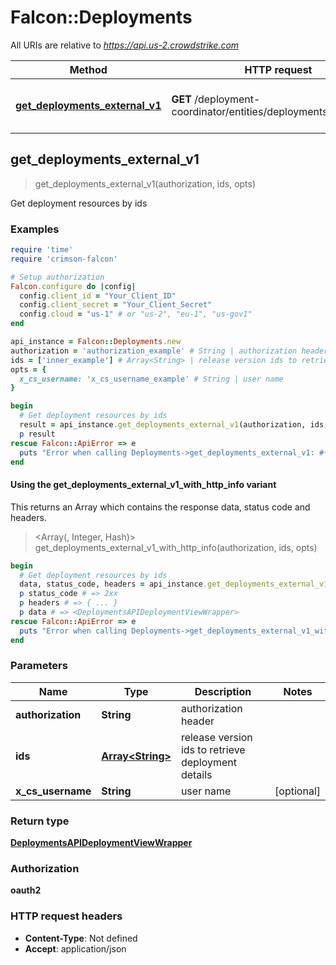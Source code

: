 # Falcon::Deployments

All URIs are relative to *https://api.us-2.crowdstrike.com*

| Method | HTTP request | Description |
| ------ | ------------ | ----------- |
| [**get_deployments_external_v1**](Deployments.md#get_deployments_external_v1) | **GET** /deployment-coordinator/entities/deployments/external/v1 | Get deployment resources by ids |


## get_deployments_external_v1

> <DeploymentsAPIDeploymentViewWrapper> get_deployments_external_v1(authorization, ids, opts)

Get deployment resources by ids

### Examples

```ruby
require 'time'
require 'crimson-falcon'

# Setup authorization
Falcon.configure do |config|
  config.client_id = "Your_Client_ID"
  config.client_secret = "Your_Client_Secret"
  config.cloud = "us-1" # or "us-2", "eu-1", "us-gov1"
end

api_instance = Falcon::Deployments.new
authorization = 'authorization_example' # String | authorization header
ids = ['inner_example'] # Array<String> | release version ids to retrieve deployment details
opts = {
  x_cs_username: 'x_cs_username_example' # String | user name
}

begin
  # Get deployment resources by ids
  result = api_instance.get_deployments_external_v1(authorization, ids, opts)
  p result
rescue Falcon::ApiError => e
  puts "Error when calling Deployments->get_deployments_external_v1: #{e}"
end
```

#### Using the get_deployments_external_v1_with_http_info variant

This returns an Array which contains the response data, status code and headers.

> <Array(<DeploymentsAPIDeploymentViewWrapper>, Integer, Hash)> get_deployments_external_v1_with_http_info(authorization, ids, opts)

```ruby
begin
  # Get deployment resources by ids
  data, status_code, headers = api_instance.get_deployments_external_v1_with_http_info(authorization, ids, opts)
  p status_code # => 2xx
  p headers # => { ... }
  p data # => <DeploymentsAPIDeploymentViewWrapper>
rescue Falcon::ApiError => e
  puts "Error when calling Deployments->get_deployments_external_v1_with_http_info: #{e}"
end
```

### Parameters

| Name | Type | Description | Notes |
| ---- | ---- | ----------- | ----- |
| **authorization** | **String** | authorization header |  |
| **ids** | [**Array&lt;String&gt;**](String.md) | release version ids to retrieve deployment details |  |
| **x_cs_username** | **String** | user name | [optional] |

### Return type

[**DeploymentsAPIDeploymentViewWrapper**](DeploymentsAPIDeploymentViewWrapper.md)

### Authorization

**oauth2**

### HTTP request headers

- **Content-Type**: Not defined
- **Accept**: application/json

